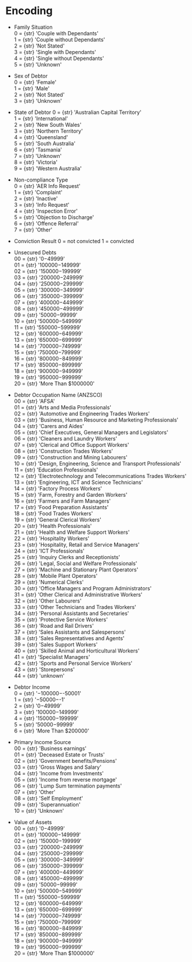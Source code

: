 
# Encoding

* Family Situation  
0 = {str} 'Couple with Dependants'  
1 = {str} 'Couple without Dependants'  
2 = {str} 'Not Stated'  
3 = {str} 'Single with Dependants'  
4 = {str} 'Single without Dependants'  
5 = {str} 'Unknown'

* Sex of Debtor  
0 = {str} 'Female'  
1 = {str} 'Male'  
2 = {str} 'Not Stated'  
3 = {str} 'Unknown'

* State of Debtor 
0 = {str} 'Australian Capital Territory'  
1 = {str} 'International'  
2 = {str} 'New South Wales'   
3 = {str} 'Northern Territory'  
4 = {str} 'Queensland'  
5 = {str} 'South Australia'  
6 = {str} 'Tasmania'  
7 = {str} 'Unknown'  
8 = {str} 'Victoria'  
9 = {str} 'Western Australia'

* Non-compliance Type  
0 = {str} 'AER Info Request'   
1 = {str} 'Complaint'  
2 = {str} 'Inactive'  
3 = {str} 'Info Request'   
4 = {str} 'Inspection Error'   
5 = {str} 'Objection to Discharge'   
6 = {str} 'Offence Referral'   
7 = {str} 'Other'

* Conviction Result
0 = not convicted
1 = convicted

* Unsecured Debts  
00 = {str} '$0-$49999'  
01 = {str} '$100000-$149999'  
02 = {str} '$150000-$199999'  
03 = {str} '$200000-$249999'  
04 = {str} '$250000-$299999'  
05 = {str} '$300000-$349999'  
06 = {str} '$350000-$399999'  
07 = {str} '$400000-$449999'  
08 = {str} '$450000-$499999'  
09 = {str} '$50000-$99999'  
10 = {str} '$500000-$549999'  
11 = {str} '$550000-$599999'  
12 = {str} '$600000-$649999'  
13 = {str} '$650000-$699999'  
14 = {str} '$700000-$749999'  
15 = {str} '$750000-$799999'  
16 = {str} '$800000-$849999'  
17 = {str} '$850000-$899999'  
18 = {str} '$900000-$949999'  
19 = {str} '$950000-$999999'  
20 = {str} 'More Than $1000000'  

* Debtor Occupation Name (ANZSCO)  
00 = {str} 'AFSA'  
01 = {str} 'Arts and Media Professionals'  
02 = {str} 'Automotive and Engineering Trades Workers'  
03 = {str} 'Business, Human Resource and Marketing Professionals'  
04 = {str} 'Carers and Aides'  
05 = {str} 'Chief Executives, General Managers and Legislators'  
06 = {str} 'Cleaners and Laundry Workers'  
07 = {str} 'Clerical and Office Support Workers'  
08 = {str} 'Construction Trades Workers'  
09 = {str} 'Construction and Mining Labourers'  
10 = {str} 'Design, Engineering, Science and Transport Professionals'  
11 = {str} 'Education Professionals'  
12 = {str} 'Electrotechnology and Telecommunications Trades Workers'  
13 = {str} 'Engineering, ICT and Science Technicians'  
14 = {str} 'Factory Process Workers'  
15 = {str} 'Farm, Forestry and Garden Workers'  
16 = {str} 'Farmers and Farm Managers'  
17 = {str} 'Food Preparation Assistants'  
18 = {str} 'Food Trades Workers'  
19 = {str} 'General Clerical Workers'  
20 = {str} 'Health Professionals'  
21 = {str} 'Health and Welfare Support Workers'  
22 = {str} 'Hospitality Workers'  
23 = {str} 'Hospitality, Retail and Service Managers'  
24 = {str} 'ICT Professionals'  
25 = {str} 'Inquiry Clerks and Receptionists'  
26 = {str} 'Legal, Social and Welfare Professionals'  
27 = {str} 'Machine and Stationary Plant Operators'  
28 = {str} 'Mobile Plant Operators'  
29 = {str} 'Numerical Clerks'  
30 = {str} 'Office Managers and Program Administrators'  
31 = {str} 'Other Clerical and Administrative Workers'  
32 = {str} 'Other Labourers'  
33 = {str} 'Other Technicians and Trades Workers'  
34 = {str} 'Personal Assistants and Secretaries'  
35 = {str} 'Protective Service Workers'  
36 = {str} 'Road and Rail Drivers'  
37 = {str} 'Sales Assistants and Salespersons'  
38 = {str} 'Sales Representatives and Agents'  
39 = {str} 'Sales Support Workers'  
40 = {str} 'Skilled Animal and Horticultural Workers'  
41 = {str} 'Specialist Managers'  
42 = {str} 'Sports and Personal Service Workers'  
43 = {str} 'Storepersons'  
44 = {str} 'unknown'  

* Debtor Income    
0 = {str} '$-100000-$-50001'  
1 = {str} '$-50000-$-1'  
2 = {str} '$0-$49999'  
3 = {str} '$100000-$149999'  
4 = {str} '$150000-$199999'  
5 = {str} '$50000-$99999'  
6 = {str} 'More Than $200000'  

* Primary Income Source  
00 = {str} 'Business earnings'  
01 = {str} 'Deceased Estate or Trusts'  
02 = {str} 'Government benefits/Pensions'  
03 = {str} 'Gross Wages and Salary'  
04 = {str} 'Income from Investments'  
05 = {str} 'Income from reverse mortgage'  
06 = {str} 'Lump Sum termination payments'  
07 = {str} 'Other'  
08 = {str} 'Self Employment'  
09 = {str} 'Superannuation'  
10 = {str} 'Unknown'  

* Value of Assets  
00 = {str} '$0-$49999'  
01 = {str} '$100000-$149999'  
02 = {str} '$150000-$199999'   
03 = {str} '$200000-$249999'  
04 = {str} '$250000-$299999'  
05 = {str} '$300000-$349999'  
06 = {str} '$350000-$399999'  
07 = {str} '$400000-$449999'  
08 = {str} '$450000-$499999'  
09 = {str} '$50000-$99999'  
10 = {str} '$500000-$549999'  
11 = {str} '$550000-$599999'  
12 = {str} '$600000-$649999'  
13 = {str} '$650000-$699999'  
14 = {str} '$700000-$749999'   
15 = {str} '$750000-$799999'  
16 = {str} '$800000-$849999'  
17 = {str} '$850000-$899999'  
18 = {str} '$900000-$949999'  
19 = {str} '$950000-$999999'  
20 = {str} 'More Than $1000000'  
